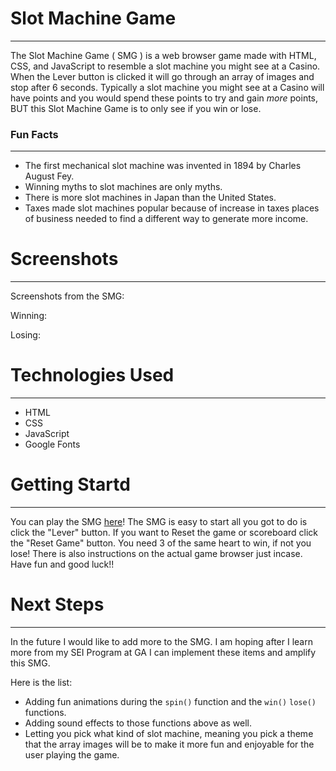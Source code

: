 # Slot Machine Game
***

The Slot Machine Game ( SMG ) is a web browser game made with HTML, CSS, and JavaScript to resemble a slot machine you might see at a Casino. When the Lever button is clicked it will go through an array of images and stop after 6 seconds. Typically a slot machine you might see at a Casino will have points and you would spend these points to try and gain *more* points, BUT this Slot Machine Game is to only see if you win or lose. 

### Fun Facts
***

- The first mechanical slot machine was invented in 1894 by Charles August Fey.
- Winning myths to slot machines are only myths.
- There is more slot machines in Japan than the United States.
- Taxes made slot machines popular because of increase in taxes places of business needed to find a     different way to generate more income.

# Screenshots
***

Screenshots from the SMG:

Winning:

Losing:

# Technologies Used
***

- HTML
- CSS
- JavaScript
 - Google Fonts

# Getting Startd
***

You can play the SMG [here](https://lamekammi.github.io/slot-machine-game/)! 
The SMG is easy to start all you got to do is click the "Lever" button.
If you want to Reset the game or scoreboard click the "Reset Game" button.
You need 3 of the same heart to win, if not you lose!
There is also instructions on the actual game browser just incase.
Have fun and good luck!!

# Next Steps
***

In the future I would like to add more to the SMG. I am hoping after I learn more from my SEI Program at GA I can implement these items and amplify this SMG.

Here is the list:

- Adding fun animations during the ``spin()`` function and the ``win()`` ``lose()`` functions.
- Adding sound effects to those functions above as well.
- Letting you pick what kind of slot machine, meaning you pick a theme that the array images will be to make it more fun and enjoyable for the user playing the game.